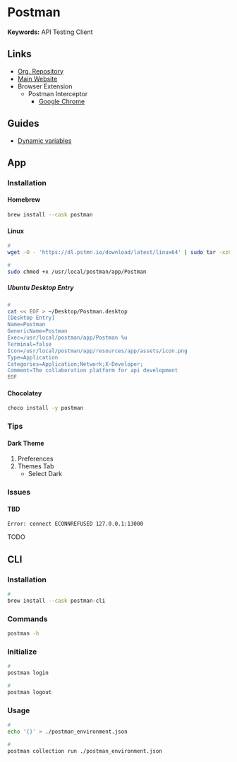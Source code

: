 # Postman

<!--
https://<org>.postman.co/usage/test-data
-->

<!--
https://app.pluralsight.com/course-player?courseId=a609cb66-9343-41bd-87e3-a83514e29e27
https://app.pluralsight.com/library/courses/postman-fundamentals/table-of-contents
https://www.linkedin.com/learning/postman-essential-training
https://www.freecodecamp.org/news/learn-how-to-use-postman-to-test-apis/

https://<name>.postman.co
https://postman.com/<name>
https://<name>.postman.co/settings/team/custom-domains
-->

**Keywords:** API Testing Client

## Links

- [Org. Repository](https://github.com/postmanlabs)
- [Main Website](https://postman.com)
- Browser Extension
  - Postman Interceptor
    - [Google Chrome](https://chromewebstore.google.com/detail/postman-interceptor/aicmkgpgakddgnaphhhpliifpcfhicfo)

## Guides

- [Dynamic variables](https://learning.postman.com/docs/writing-scripts/script-references/variables-list/)

## App

### Installation

#### Homebrew

```sh
brew install --cask postman
```

#### Linux

```sh
#
wget -O - 'https://dl.pstmn.io/download/latest/linux64' | sudo tar -xzC /usr/local --transform s/Postman/postman/

#
sudo chmod +x /usr/local/postman/app/Postman
```

##### Ubuntu Desktop Entry

```sh
#
cat << EOF > ~/Desktop/Postman.desktop
[Desktop Entry]
Name=Postman
GenericName=Postman
Exec=/usr/local/postman/app/Postman %u
Terminal=false
Icon=/usr/local/postman/app/resources/app/assets/icon.png
Type=Application
Categories=Application;Network;X-Developer;
Comment=The collaboration platform for api development
EOF
```

#### Chocolatey

```sh
choco install -y postman
```

### Tips

#### Dark Theme

1. Preferences
2. Themes Tab
   - Select Dark

### Issues

#### TBD

```log
Error: connect ECONNREFUSED 127.0.0.1:13000
```

TODO

## CLI

### Installation

```sh
#
brew install --cask postman-cli
```

### Commands

```sh
postman -h
```

### Initialize

```sh
#
postman login

#
postman logout
```

### Usage

```sh
#
echo '{}' > ./postman_environment.json

#
postman collection run ./postman_environment.json
```

<!--
postman api lint <api>
postman api publish <api-id>
-->
